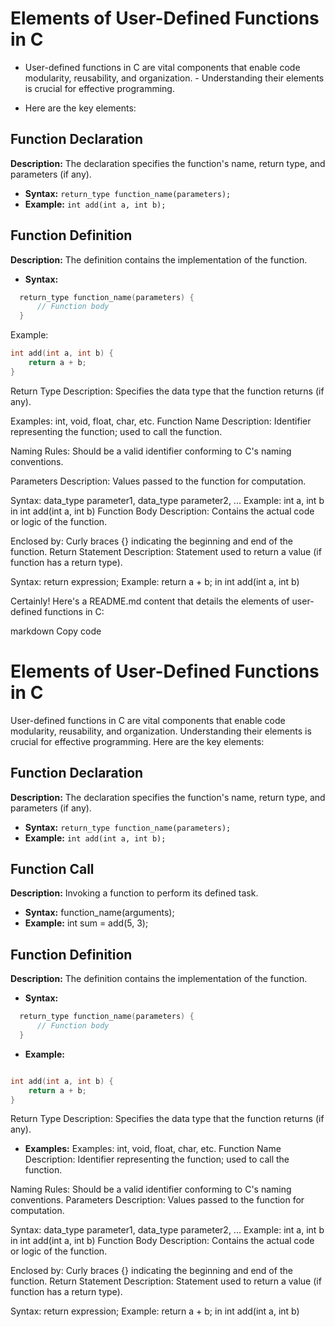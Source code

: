 # Elements of User-Defined Functions in C

- User-defined functions in C are vital components that enable code modularity, reusability, and organization. - Understanding their elements is crucial for effective programming. 

- Here are the key elements:

## Function Declaration

**Description:** The declaration specifies the function's name, return type, and parameters (if any).
- **Syntax:** `return_type function_name(parameters);`
- **Example:** `int add(int a, int b);`

## Function Definition

**Description:** The definition contains the implementation of the function.
- **Syntax:** 

```c
  return_type function_name(parameters) {
      // Function body
  }
```
Example:
```c
int add(int a, int b) {
    return a + b;
}
```
Return Type
Description: Specifies the data type that the function returns (if any).

Examples: int, void, float, char, etc.
Function Name
Description: Identifier representing the function; used to call the function.

Naming Rules: Should be a valid identifier conforming to C's naming conventions.

Parameters
Description: Values passed to the function for computation.

Syntax: data_type parameter1, data_type parameter2, ...
Example: int a, int b in int add(int a, int b)
Function Body
Description: Contains the actual code or logic of the function.

Enclosed by: Curly braces {} indicating the beginning and end of the function.
Return Statement
Description: Statement used to return a value (if function has a return type).

Syntax: return expression;
Example: return a + b; in int add(int a, int b)


Certainly! Here's a README.md content that details the elements of user-defined functions in C:

markdown
Copy code
# Elements of User-Defined Functions in C

User-defined functions in C are vital components that enable code modularity, reusability, and organization. Understanding their elements is crucial for effective programming. Here are the key elements:

## Function Declaration

**Description:** The declaration specifies the function's name, return type, and parameters (if any).
- **Syntax:** `return_type function_name(parameters);`
- **Example:** `int add(int a, int b);`

## Function Call
**Description:** Invoking a function to perform its defined task.

- **Syntax:** function_name(arguments);
- **Example:** int sum = add(5, 3);

## Function Definition

**Description:** The definition contains the implementation of the function.
- **Syntax:** 
```c
  return_type function_name(parameters) {
      // Function body
  }
```
- **Example:**
```c

int add(int a, int b) {
    return a + b;
}
```

Return Type
Description: Specifies the data type that the function returns (if any).

- **Examples:** 
Examples: int, void, float, char, etc.
Function Name
Description: Identifier representing the function; used to call the function.

Naming Rules: Should be a valid identifier conforming to C's naming conventions.
Parameters
Description: Values passed to the function for computation.

Syntax: data_type parameter1, data_type parameter2, ...
Example: int a, int b in int add(int a, int b)
Function Body
Description: Contains the actual code or logic of the function.

Enclosed by: Curly braces {} indicating the beginning and end of the function.
Return Statement
Description: Statement used to return a value (if function has a return type).

Syntax: return expression;
Example: return a + b; in int add(int a, int b)

